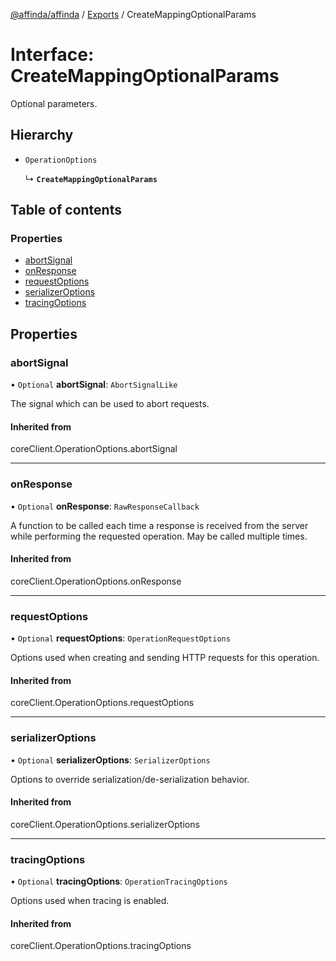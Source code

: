[@affinda/affinda](../README.md) / [Exports](../modules.md) / CreateMappingOptionalParams

# Interface: CreateMappingOptionalParams

Optional parameters.

## Hierarchy

- `OperationOptions`

  ↳ **`CreateMappingOptionalParams`**

## Table of contents

### Properties

- [abortSignal](CreateMappingOptionalParams.md#abortsignal)
- [onResponse](CreateMappingOptionalParams.md#onresponse)
- [requestOptions](CreateMappingOptionalParams.md#requestoptions)
- [serializerOptions](CreateMappingOptionalParams.md#serializeroptions)
- [tracingOptions](CreateMappingOptionalParams.md#tracingoptions)

## Properties

### abortSignal

• `Optional` **abortSignal**: `AbortSignalLike`

The signal which can be used to abort requests.

#### Inherited from

coreClient.OperationOptions.abortSignal

___

### onResponse

• `Optional` **onResponse**: `RawResponseCallback`

A function to be called each time a response is received from the server
while performing the requested operation.
May be called multiple times.

#### Inherited from

coreClient.OperationOptions.onResponse

___

### requestOptions

• `Optional` **requestOptions**: `OperationRequestOptions`

Options used when creating and sending HTTP requests for this operation.

#### Inherited from

coreClient.OperationOptions.requestOptions

___

### serializerOptions

• `Optional` **serializerOptions**: `SerializerOptions`

Options to override serialization/de-serialization behavior.

#### Inherited from

coreClient.OperationOptions.serializerOptions

___

### tracingOptions

• `Optional` **tracingOptions**: `OperationTracingOptions`

Options used when tracing is enabled.

#### Inherited from

coreClient.OperationOptions.tracingOptions
